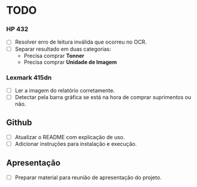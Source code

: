 # TODO

### HP 432
- [ ] Resolver erro de leitura inválida que ocorreu no OCR.
- [ ] Separar resultado em duas categorias:
  - Precisa comprar **Tonner**
  - Precisa comprar **Unidade de Imagem**

### Lexmark 415dn
- [ ] Ler a imagem do relatório corretamente.
- [ ] Detectar pela barra gráfica se está na hora de comprar suprimentos ou não.

## Github
- [ ] Atualizar o README com explicação de uso.
- [ ] Adicionar instruções para instalação e execução.

## Apresentação
- [ ] Preparar material para reunião de apresentação do projeto.
